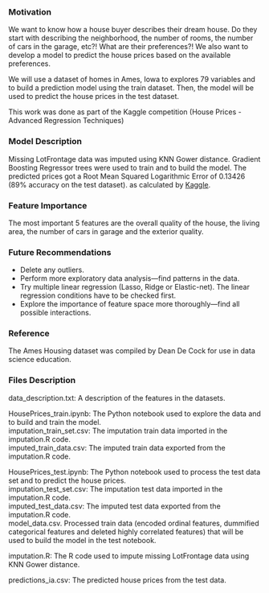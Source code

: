 ### Motivation
We want to know how a house buyer describes their dream house. Do they start with describing the neighborhood, the number of rooms, the number of cars in the garage, etc?! What are their preferences?! We also want to develop a model to predict the house prices based on the available preferences.

We will use a dataset of homes in Ames, Iowa to explores 79 variables and to build a prediction model using the train dataset. Then, the model will be used to predict the house prices in the test dataset.

This work was done as part of the Kaggle competition (House Prices - Advanced Regression Techniques)

### Model Description
Missing LotFrontage data was imputed using KNN Gower distance.
Gradient Boosting Regressor trees were used to train and to build the model. The predicted prices got a Root Mean Squared Logarithmic Error of 0.13426 (89% accuracy on the test dataset).
as calculated by [Kaggle](https://www.kaggle.com/ibrahimemadeldin/competitions). 

### Feature Importance
The most important 5 features are the overall quality of the house, the living area, the number of cars in garage and the exterior quality.

### Future Recommendations
- Delete any outliers.
- Perform more exploratory data analysis—find patterns in the data.
- Try multiple linear regression (Lasso, Ridge or Elastic-net). The linear regression conditions have to be checked first. 
- Explore the importance of feature space more thoroughly—find all possible interactions.


### Reference

The Ames Housing dataset was compiled by Dean De Cock for use in data science education.

### Files Description

data_description.txt: A description of the features in the datasets.

HousePrices_train.ipynb: The Python notebook used to explore the data and to build and train the model. <br />
imputation_train_set.csv: The imputation train data imported in the imputation.R code. <br />
imputed_train_data.csv: The imputed train data exported from the imputation.R code.

HousePrices_test.ipynb: The Python notebook used to process the test data set and to predict the house prices.<br />
imputation_test_set.csv: The imputation test data imported in the imputation.R code.<br />
imputed_test_data.csv: The imputed test data exported from the imputation.R code.<br />
model_data.csv. Processed train data (encoded ordinal features, dummified categorical features and deleted highly correlated features) that will be used to build the model in the test notebook.


imputation.R: The R code used to impute missing LotFrontage data using KNN Gower distance.

predictions_ia.csv: The predicted house prices from the test data.
